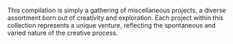 This compilation is simply a gathering of miscellaneous projects, a diverse assortment born out of creativity and exploration. Each project within this collection represents a unique venture, reflecting the spontaneous and varied nature of the creative process. 
